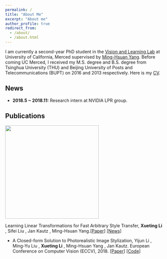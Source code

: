 ```yaml
---
permalink: /
title: "About Me"
excerpt: "About me"
author_profile: true
redirect_from:
  - /about/
  - /about.html
---
```


I am currently a second-year PhD student in the [Vision and Learning Lab](http://vllab.ucmerced.edu/) at University of California, Merced supervised by [Ming-Hsuan Yang](http://faculty.ucmerced.edu/mhyang/). Before coming UC Merced, I received my M.S. degree and B.S. degree from Tsinghua University (THU) and Beijing University of Posts and Telecommunications (BUPT) on 2016 and 2013 respectively. Here is my [CV](https://drive.google.com/file/d/1ndjbuysGBJMMTpmIK3hTD_HfXZVsJzaH/view?usp=sharing).

## News
- **2018.5 ~ 2018.11:** Research intern at NVIDIA LPR group.

## Publications
<div class="church-admin-calendar-widget-item">
    <img width="300" src="https://raw.githubusercontent.com/sunshineatnoon/sunshineatnoon.github.io/master/images/lst-teser.png" />
    <div class="content-holder">
    <p  class="ca_event_detail" >Learning Linear Transformations for Fast Arbitrary Style Transfer, <b>Xueting Li</b> , Sifei Liu , Jan Kautz , Ming-Hsuan Yang.<a href="https://arxiv.org/abs/1808.04537v1">[Paper]</a> <a href="https://news.developer.nvidia.com/new-ai-style-transfer-algorithm-allows-users-to-create-millions-of-artistic-combinations/">[News]</a>
    </p>
    </div>
</div>


- A Closed-form Solution to Photorealistic Image Stylization, Yijun Li , Ming-Yu Liu , **Xueting Li** , Ming-Hsuan Yang , Jan Kautz. European Conference on Computer Vision (ECCV), 2018. [[Paper](https://arxiv.org/abs/1802.06474)] [[Code](https://github.com/NVIDIA/FastPhotoStyle)]
